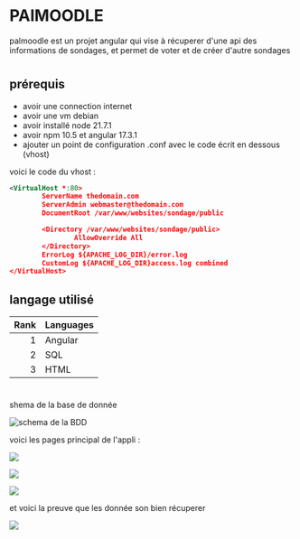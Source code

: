 
# PAlMOODLE

palmoodle est un projet angular qui vise à récuperer d'une api des informations de sondages, et permet de voter et de créer d'autre sondages

#

## prérequis

- avoir une connection internet
- avoir une vm debian
- avoir installé node 21.7.1
- avoir npm 10.5 et angular 17.3.1
- ajouter un point de configuration .conf avec le code écrit en dessous (vhost)

voici le code du vhost : 

```xml
<VirtualHost *:80>
        ServerName thedomain.com
        ServerAdmin webmaster@thedomain.com
        DocumentRoot /var/www/websites/sondage/public

        <Directory /var/www/websites/sondage/public>
                AllowOverride All
        </Directory>
        ErrorLog ${APACHE_LOG_DIR}/error.log
        CustomLog ${APACHE_LOG_DIR}access.log combined
</VirtualHost>
```

## langage utilisé 

| Rank | Languages |
|-----:|-----------|
|     1| Angular   |
|     2| SQL       |
|     3| HTML      |


#

shema de la base de donnée 

![schema de la BDD](https://media.discordapp.net/attachments/1019490902319829013/1235597458294177832/image.png?ex=6634f34e&is=6633a1ce&hm=e72c003fe559e662314d71864eb9c0bc8e80be8d02499d2d8004374a4bdc4560&=&format=webp&quality=lossless&width=1231&height=700)

voici les pages principal de l'appli : 

![](https://media.discordapp.net/attachments/1019490902319829013/1235597958142234735/image.png?ex=6634f3c5&is=6633a245&hm=93f7e31b9a823ad91f060c620c06f658b88672de56b1b5cbcbe4555dd6ec3277&=&format=webp&quality=lossless&width=1440&height=649)

![](https://media.discordapp.net/attachments/1019490902319829013/1235598158172524604/image.png?ex=6634f3f5&is=6633a275&hm=cd75852732af57fa69c7d43b85dba352795cb6515bf49c61a20a08b33fe1233d&=&format=webp&quality=lossless&width=1369&height=700)

![](https://media.discordapp.net/attachments/1019490902319829013/1235598189068030052/image.png?ex=6634f3fc&is=6633a27c&hm=8dfad6c8e51fcc1f3908db3e804e31f968c6c1a0ac5e85e3931935ac4f6704e4&=&format=webp&quality=lossless&width=1440&height=412)

et voici la preuve que les donnée son bien récuperer 

![](https://media.discordapp.net/attachments/1019490902319829013/1235598333876240384/image.png?ex=6634f41f&is=6633a29f&hm=9284dad8e843256b9bbacbdb7668a73c7a85cb21aebcf681ad4e730c27bedbce&=&format=webp&quality=lossless&width=915&height=700)

